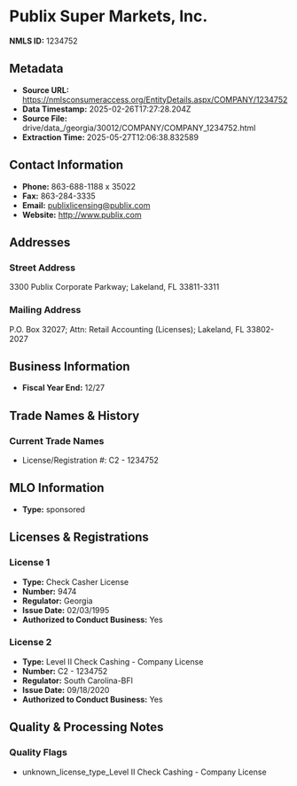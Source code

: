 # Publix Super Markets, Inc.

**NMLS ID:** 1234752

## Metadata
- **Source URL:** https://nmlsconsumeraccess.org/EntityDetails.aspx/COMPANY/1234752
- **Data Timestamp:** 2025-02-26T17:27:28.204Z
- **Source File:** drive/data_/georgia/30012/COMPANY/COMPANY_1234752.html
- **Extraction Time:** 2025-05-27T12:06:38.832589

## Contact Information
- **Phone:** 863-688-1188 x 35022
- **Fax:** 863-284-3335
- **Email:** publixlicensing@publix.com
- **Website:** http://www.publix.com

## Addresses
### Street Address
3300 Publix Corporate Parkway; Lakeland, FL 33811-3311

### Mailing Address
P.O. Box 32027; Attn: Retail Accounting (Licenses); Lakeland, FL 33802-2027

## Business Information
- **Fiscal Year End:** 12/27

## Trade Names & History
### Current Trade Names
- License/Registration #: C2 - 1234752

## MLO Information
- **Type:** sponsored

## Licenses & Registrations

### License 1
- **Type:** Check Casher License
- **Number:** 9474
- **Regulator:** Georgia
- **Issue Date:** 02/03/1995
- **Authorized to Conduct Business:** Yes

### License 2
- **Type:** Level II Check Cashing - Company License
- **Number:** C2 - 1234752
- **Regulator:** South Carolina-BFI
- **Issue Date:** 09/18/2020
- **Authorized to Conduct Business:** Yes

## Quality & Processing Notes
### Quality Flags
- unknown_license_type_Level II Check Cashing - Company License
